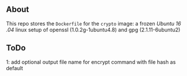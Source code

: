 ## About
This repo stores the `Dockerfile` for the `crypto` image: a frozen *Ubuntu 16
.04* linux setup of openssl (1.0.2g-1ubuntu4.8) and gpg (2.1.11-6ubuntu2)

## ToDo
  1: add optional output file name for encrypt command with file hash as 
     default
